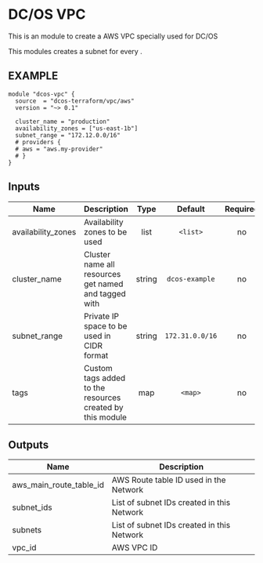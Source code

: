 DC/OS VPC
===========
This is an module to create a AWS VPC specially used for DC/OS

This modules creates a subnet for every .

EXAMPLE
-------
```hcl
module "dcos-vpc" {
  source  = "dcos-terraform/vpc/aws"
  version = "~> 0.1"

  cluster_name = "production"
  availability_zones = ["us-east-1b"]
  subnet_range = "172.12.0.0/16"
  # providers {
  # aws = "aws.my-provider"
  # }
}
```


## Inputs

| Name | Description | Type | Default | Required |
|------|-------------|:----:|:-----:|:-----:|
| availability_zones | Availability zones to be used | list | `<list>` | no |
| cluster_name | Cluster name all resources get named and tagged with | string | `dcos-example` | no |
| subnet_range | Private IP space to be used in CIDR format | string | `172.31.0.0/16` | no |
| tags | Custom tags added to the resources created by this module | map | `<map>` | no |

## Outputs

| Name | Description |
|------|-------------|
| aws_main_route_table_id | AWS Route table ID used in the Network |
| subnet_ids | List of subnet IDs created in this Network |
| subnets | List of subnet IDs created in this Network |
| vpc_id | AWS VPC ID |

